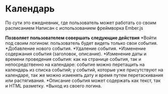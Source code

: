 # Календарь
По сути это ежедневник, где пользователь может работать со своим расписанием Написан с использованием фреймворка Ember.js

**Позволяет пользователем совершать следующие действия**
*Войти под своим логином: пользователь будет видеть только свои события.
*Добавление нового события.
*Удаление события.
*Изменение содержания события (заголовок, описание).
*Изменение даты и времени проведения события: как на странице события, так и непосредственно на календаре: событие можно перетащить на календарь из списка событий; у событий, которые уже присутствуют на календаре, так же можно изменять дату и время путем перетаскивания или растягивания.
*Описание события может содержать как текст, так и HTML разметку.
*Выход из своего логина.
